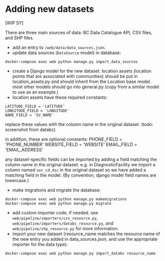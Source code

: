 # Adding new datasets

[WIP SY]

There are three main sources of data: BC Data Catalogue API, CSV files, and SHP files.

- add an entry to `/web/data/data_sources.json`.
- update data sources (`DataSource` model) in database:
```
docker-compose exec web python manage.py import_data_sources
```

- create a Django model for the new dataset. location assets (location points that are associated with communities) should be put in location_assets.py and should inherit from the Location base model. most other models should go into general.py (copy from a similar model to use as an example.)
- location assets have these required constants:
```
LATITUDE_FIELD = 'LATITUDE'
LONGITUDE_FIELD = 'LONGITUDE'
NAME_FIELD = 'SV_NAME'
```
replace these values with the column name in the original dataset. (todo: screenshot from databc)

in addition, these are optional constants:
PHONE_FIELD = 'PHONE_NUMBER'
WEBSITE_FIELD = 'WEBSITE'
EMAIL_FIELD = 'EMAIL_ADDRESS'

any dataset-specific fields can be imported by adding a field matching the column name in the original dataset.
e.g. in DiagnosticFacility we import a column named `ser_cd_dsc` in the original dataset so we have added a matching field in the model. (By convention, django model field names are lowercase.)

- make migrations and migrate the database:
```
docker-compose exec web python manage.py makemigrations
docker-compose exec web python manage.py migrate
```
- add custom importer code, if needed. see `web/pipeline/importers/csv_resource.py`, `web/pipeline/importers/databc_resource.py`, and `web/pipeline/shp_resource.py` for more information.
- import your new dataset (resource_name matches the resource name of the new entry you added in data_sources.json, and use the appropriate importer for the data type):
```
docker-compose exec web python manage.py import_databc resource_name

```
